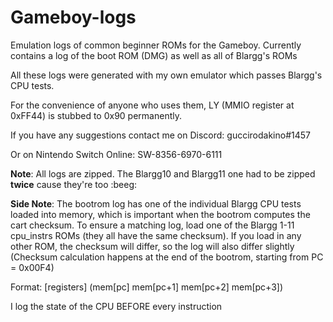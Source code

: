 # Gameboy-logs
Emulation logs of common beginner ROMs for the Gameboy.
Currently contains a log of the boot ROM (DMG) as well as all of Blargg's ROMs

All these logs were generated with my own emulator which passes Blargg's CPU tests.

For the convenience of anyone who uses them, LY (MMIO register at 0xFF44) is stubbed to 0x90 permanently.

If you have any suggestions contact me on Discord: guccirodakino#1457

Or on Nintendo Switch Online: SW-8356-6970-6111

**Note**: All logs are zipped. The Blargg10 and Blargg11 one had to be zipped **twice** cause they're too :beeg:

**Side Note**: The bootrom log has one of the individual Blargg CPU tests loaded into memory, which is important when the bootrom computes the cart checksum. To ensure a matching log, load one of the Blargg 1-11 cpu_instrs ROMs (they all have the same checksum). If you load in any other ROM, the checksum will differ, so the log will also differ slightly (Checksum calculation happens at the end of the bootrom, starting from PC = 0x00F4)

Format: [registers] (mem[pc] mem[pc+1] mem[pc+2] mem[pc+3])
  
I log the state of the CPU BEFORE every instruction
  
